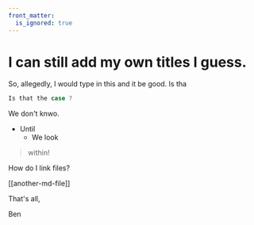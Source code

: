 ```yaml
---
front_matter:
  is_ignored: true
---
```


# I can still add my own titles I guess.

So, allegedly, I would type in this and it be good. Is tha

```js
Is that the case ?
```

We don't knwo. 


- Until
	- We look

> within!


How do I link files?

[[another-md-file]]

That's all, 

Ben